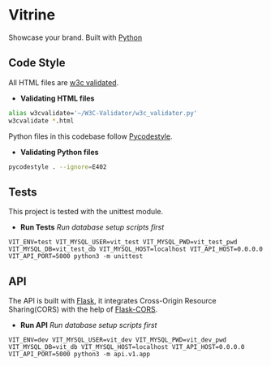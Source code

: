 # Vitrine

Showcase your brand. Built with [Python](https://www.python.org/)

## Code Style
All HTML files are [w3c validated](https://github.com/alx-tools/W3C-Validator).
* **Validating HTML files**
```bash
alias w3cvalidate='~/W3C-Validator/w3c_validator.py'
w3cvalidate *.html
```
Python files in this codebase follow [Pycodestyle](https://pypi.org/project/pycodestyle/).
* **Validating Python files**
```bash
pycodestyle . --ignore=E402
```

## Tests
This project is tested with the unittest module.
* **Run Tests**
*Run database setup scripts first*
```
VIT_ENV=test VIT_MYSQL_USER=vit_test VIT_MYSQL_PWD=vit_test_pwd VIT_MYSQL_DB=vit_test_db VIT_MYSQL_HOST=localhost VIT_API_HOST=0.0.0.0 VIT_API_PORT=5000 python3 -m unittest
```

## API
The API is built with [Flask](https://flask.palletsprojects.com), it integrates Cross-Origin Resource Sharing(CORS) with the help of [Flask-CORS](https://flask-cors.readthedocs.io/en/latest/).
* **Run API**
*Run database setup scripts first*
```
VIT_ENV=dev VIT_MYSQL_USER=vit_dev VIT_MYSQL_PWD=vit_dev_pwd VIT_MYSQL_DB=vit_db VIT_MYSQL_HOST=localhost VIT_API_HOST=0.0.0.0 VIT_API_PORT=5000 python3 -m api.v1.app
```
